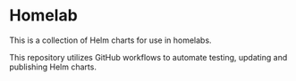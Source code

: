 # Homelab

This is a collection of Helm charts for use in homelabs.

This repository utilizes GitHub workflows to automate testing, updating and publishing Helm charts.
